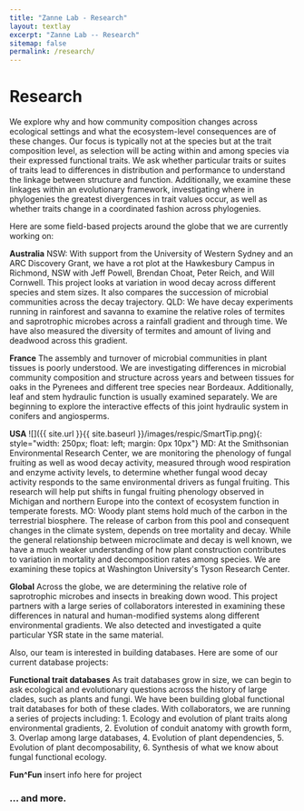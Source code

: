 ```yaml
---
title: "Zanne Lab - Research"
layout: textlay
excerpt: "Zanne Lab -- Research"
sitemap: false
permalink: /research/
---
```


# Research

We explore why and how community composition changes across ecological settings and what the ecosystem-level consequences are of these changes. Our focus is typically not at the species but at the trait composition level, as selection will be acting within and among species via their expressed functional traits. We ask whether particular traits or suites of traits lead to differences in distribution and performance to understand the linkage between structure and function. Additionally, we examine these linkages within an evolutionary framework, investigating where in phylogenies the greatest divergences in trait values occur, as well as whether traits change in a coordinated fashion across phylogenies.

Here are some field-based projects around the globe that we are currently working on:

**Australia**
NSW: With support from the University of Western Sydney and an ARC Discovery Grant, we have a rot plot at the Hawkesbury Campus in Richmond, NSW with Jeff Powell, Brendan Choat, Peter Reich, and Will Cornwell. This project looks at variation in wood decay across different species and stem sizes. It also compares the succession of microbial communities across the decay trajectory.
QLD: We have decay experiments running in rainforest and savanna to examine the relative roles of termites and saprotrophic microbes across a rainfall gradient and through time. We have also measured the diversity of termites and amount of living and deadwood across this gradient.

**France** 
The assembly and turnover of microbial communities in plant tissues is poorly understood. We are investigating differences in microbial community composition and structure across years and between tissues for oaks in the Pyrenees and different tree species near Bordeaux. Additionally, leaf and stem hydraulic function is usually examined separately. We are beginning to explore the interactive effects of this joint hydraulic system in conifers and angiosperms.

**USA**
![]({{ site.url }}{{ site.baseurl }}/images/respic/SmartTip.png){: style="width: 250px; float: left; margin: 0px  10px"}
MD: At the Smithsonian Environmental Research Center, we are monitoring the phenology of fungal fruiting as well as wood decay activity, measured through wood respiration and enzyme activity levels, to determine whether fungal wood decay activity responds to the same environmental drivers as fungal fruiting. This research will help put shifts in fungal fruiting phenology observed in Michigan and northern Europe into the context of ecosystem function in temperate forests.
MO: Woody plant stems hold much of the carbon in the terrestrial biosphere. The release of carbon from this pool and consequent changes in the climate system, depends on tree mortality and decay. While the general relationship between microclimate and decay is well known, we have a much weaker understanding of how plant construction contributes to variation in mortality and decomposition rates among species. We are examining these topics at Washington University's Tyson Research Center.

**Global** 
Across the globe, we are determining the relative role of saprotrophic microbes and insects in breaking down wood. This project partners with a large series of collaborators interested in examining these differences in natural and human-modified systems along different environmental gradients.
We also detected and investigated a quite particular YSR state in the same material.

Also, our team is interested in building databases. Here are some of our current database projects:

**Functional trait databases**
As trait databases grow in size, we can begin to ask ecological and evolutionary questions across the history of large clades, such as plants and fungi. We have been building global functional trait databases for both of these clades. With collaborators, we are running a series of projects including: 1. Ecology and evolution of plant traits along environmental gradients, 2. Evolution of conduit anatomy with growth form, 3. Overlap among large databases, 4. Evolution of plant dependencies, 5. Evolution of plant decomposability, 6. Synthesis of what we know about fungal functional ecology.

**Fun^Fun**
insert info here for project 

### ... and more.

